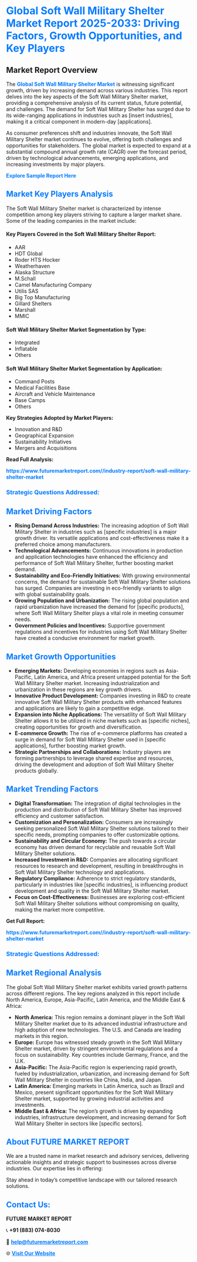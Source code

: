 <h1 style="color: #007BFF;">Global Soft Wall Military Shelter Market Report 2025-2033: Driving Factors, Growth Opportunities, and Key Players</h1>

<section id="overview">
<h2>Market Report Overview</h2>
<p>The <a href="https://www.futuremarketreport.com//industry-report/soft-wall-military-shelter-market" style="color: #007BFF; text-decoration: none;"><strong>Global Soft Wall Military Shelter Market</strong></a> is witnessing significant growth, driven by increasing demand across various industries. This report delves into the key aspects of the Soft Wall Military Shelter market, providing a comprehensive analysis of its current status, future potential, and challenges. The demand for Soft Wall Military Shelter has surged due to its wide-ranging applications in industries such as [insert industries], making it a critical component in modern-day [applications].</p>
<p>As consumer preferences shift and industries innovate, the Soft Wall Military Shelter market continues to evolve, offering both challenges and opportunities for stakeholders. The global market is expected to expand at a substantial compound annual growth rate (CAGR) over the forecast period, driven by technological advancements, emerging applications, and increasing investments by major players.</p>
</section>

<section id="overview">
<p><a href="https://www.futuremarketreport.com//request-sample/reportId=50691" style="color: #007BFF; text-decoration: none;"><strong>Explore Sample Report Here</strong></a></p>
</section>

<section id="key-players">
<h2 style="color: #007BFF;">Market Key Players Analysis</h2>
<p>The Soft Wall Military Shelter market is characterized by intense competition among key players striving to capture a larger market share. Some of the leading companies in the market include:</p>
<h4>Key Players Covered in the Soft Wall Military Shelter Report:</h4>
<ul><li>AAR</li><li>HDT Global</li><li>Roder HTS Hocker</li><li>Weatherhaven</li><li>Alaska Structure</li><li>M.Schall</li><li>Camel Manufacturing Company</li><li>Utilis SAS</li><li>Big Top Manufacturing</li><li>Gillard Shelters</li><li>Marshall</li><li>MMIC</li></ul>
<h4>Soft Wall Military Shelter Market Segmentation by Type:</h4>
<ul><li>Integrated</li><li>Inflatable</li><li>Others</li></ul>

<h4>Soft Wall Military Shelter Market Segmentation by Application:</h4>
<ul><li>Command Posts</li><li>Medical Facilities Base</li><li>Aircraft and Vehicle Maintenance</li><li>Base Camps</li><li>Others</li></ul>
<p><strong>Key Strategies Adopted by Market Players:</strong></p>
<ul>
<li>Innovation and R&D</li>
<li>Geographical Expansion</li>
<li>Sustainability Initiatives</li>
<li>Mergers and Acquisitions</li>
</ul>
</section>

<section>
<p><strong>Read Full Analysis: </strong></p><a href="https://www.futuremarketreport.com//industry-report/soft-wall-military-shelter-market" style="color: #007BFF; text-decoration: none;"><strong>https://www.futuremarketreport.com//industry-report/soft-wall-military-shelter-market</strong></a>
<h3 style="color: #007BFF;">Strategic Questions Addressed:</h3>
</section>

<section id="driving-factors">
<h2 style="color: #007BFF;">Market Driving Factors</h2>
<ul>
<li><strong>Rising Demand Across Industries:</strong> The increasing adoption of Soft Wall Military Shelter in industries such as [specific industries] is a major growth driver. Its versatile applications and cost-effectiveness make it a preferred choice among manufacturers.</li>
<li><strong>Technological Advancements:</strong> Continuous innovations in production and application technologies have enhanced the efficiency and performance of Soft Wall Military Shelter, further boosting market demand.</li>
<li><strong>Sustainability and Eco-Friendly Initiatives:</strong> With growing environmental concerns, the demand for sustainable Soft Wall Military Shelter solutions has surged. Companies are investing in eco-friendly variants to align with global sustainability goals.</li>
<li><strong>Growing Population and Urbanization:</strong> The rising global population and rapid urbanization have increased the demand for [specific products], where Soft Wall Military Shelter plays a vital role in meeting consumer needs.</li>
<li><strong>Government Policies and Incentives:</strong> Supportive government regulations and incentives for industries using Soft Wall Military Shelter have created a conducive environment for market growth.</li>
</ul>
</section>

<section id="growth-opportunities">
<h2 style="color: #007BFF;">Market Growth Opportunities</h2>
<ul>
<li><strong>Emerging Markets:</strong> Developing economies in regions such as Asia-Pacific, Latin America, and Africa present untapped potential for the Soft Wall Military Shelter market. Increasing industrialization and urbanization in these regions are key growth drivers.</li>
<li><strong>Innovative Product Development:</strong> Companies investing in R&D to create innovative Soft Wall Military Shelter products with enhanced features and applications are likely to gain a competitive edge.</li>
<li><strong>Expansion into Niche Applications:</strong> The versatility of Soft Wall Military Shelter allows it to be utilized in niche markets such as [specific niches], creating opportunities for growth and diversification.</li>
<li><strong>E-commerce Growth:</strong> The rise of e-commerce platforms has created a surge in demand for Soft Wall Military Shelter used in [specific applications], further boosting market growth.</li>
<li><strong>Strategic Partnerships and Collaborations:</strong> Industry players are forming partnerships to leverage shared expertise and resources, driving the development and adoption of Soft Wall Military Shelter products globally.</li>
</ul>
</section>

<section id="trending-factors">
<h2 style="color: #007BFF;">Market Trending Factors</h2>
<ul>
<li><strong>Digital Transformation:</strong> The integration of digital technologies in the production and distribution of Soft Wall Military Shelter has improved efficiency and customer satisfaction.</li>
<li><strong>Customization and Personalization:</strong> Consumers are increasingly seeking personalized Soft Wall Military Shelter solutions tailored to their specific needs, prompting companies to offer customizable options.</li>
<li><strong>Sustainability and Circular Economy:</strong> The push towards a circular economy has driven demand for recyclable and reusable Soft Wall Military Shelter solutions.</li>
<li><strong>Increased Investment in R&D:</strong> Companies are allocating significant resources to research and development, resulting in breakthroughs in Soft Wall Military Shelter technology and applications.</li>
<li><strong>Regulatory Compliance:</strong> Adherence to strict regulatory standards, particularly in industries like [specific industries], is influencing product development and quality in the Soft Wall Military Shelter market.</li>
<li><strong>Focus on Cost-Effectiveness:</strong> Businesses are exploring cost-efficient Soft Wall Military Shelter solutions without compromising on quality, making the market more competitive.</li>
</ul>
</section>

<section>
<p><strong>Get Full Report: </strong></p><a href="https://www.futuremarketreport.com//industry-report/soft-wall-military-shelter-market" style="color: #007BFF; text-decoration: none;"><strong>https://www.futuremarketreport.com//industry-report/soft-wall-military-shelter-market</strong></a>
<h3 style="color: #007BFF;">Strategic Questions Addressed:</h3>
</section>


<section id="regional-analysis">
<h2 style="color: #007BFF;">Market Regional Analysis</h2>
<p>The global Soft Wall Military Shelter market exhibits varied growth patterns across different regions. The key regions analyzed in this report include North America, Europe, Asia-Pacific, Latin America, and the Middle East & Africa:</p>
<ul>
<li><strong>North America:</strong> This region remains a dominant player in the Soft Wall Military Shelter market due to its advanced industrial infrastructure and high adoption of new technologies. The U.S. and Canada are leading markets in this region.</li>
<li><strong>Europe:</strong> Europe has witnessed steady growth in the Soft Wall Military Shelter market, driven by stringent environmental regulations and a focus on sustainability. Key countries include Germany, France, and the U.K.</li>
<li><strong>Asia-Pacific:</strong> The Asia-Pacific region is experiencing rapid growth, fueled by industrialization, urbanization, and increasing demand for Soft Wall Military Shelter in countries like China, India, and Japan.</li>
<li><strong>Latin America:</strong> Emerging markets in Latin America, such as Brazil and Mexico, present significant opportunities for the Soft Wall Military Shelter market, supported by growing industrial activities and investments.</li>
<li><strong>Middle East & Africa:</strong> The region’s growth is driven by expanding industries, infrastructure development, and increasing demand for Soft Wall Military Shelter in sectors like [specific sectors].</li>
</ul>
</section>

<footer>
<h2 style="color: #007BFF;">About FUTURE MARKET REPORT</h2>
<p>We are a trusted name in market research and advisory services, delivering actionable insights and strategic support to businesses across diverse industries. Our expertise lies in offering:</p>

<p>Stay ahead in today’s competitive landscape with our tailored research solutions.</p>

<h2 style="color: #007BFF;">Contact Us:</h2>
<p><strong>FUTURE MARKET REPORT</strong></p>
<p>📞 <strong>+91 (883) 074-8030</strong></p>
<p>📧 <strong><a href="mailto:help@futuremarketreport.com" style="color: #007BFF;">help@futuremarketreport.com</a></strong></p>
<p>🌐 <strong><a href="https://www.futuremarketreport.com/" style="color: #007BFF;">Visit Our Website</a></strong></p>
</footer>